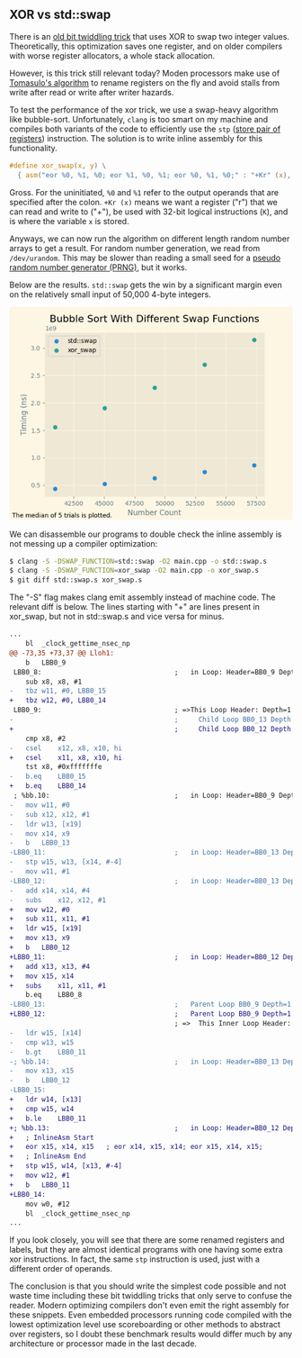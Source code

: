 ## XOR vs std::swap

There is an [old bit twiddling trick](https://en.wikipedia.org/wiki/XOR_swap_algorithm) that uses XOR to swap two integer values. Theoretically, this optimization saves one register, and on older compilers with worse register allocators, a whole stack allocation.

However, is this trick still relevant today? Moden processors make use of [Tomasulo's algorithm](https://en.wikipedia.org/wiki/Tomasulo%27s_algorithm) to rename registers on the fly and avoid stalls from write after read or write after writer hazards.

To test the performance of the xor trick, we use a swap-heavy algorithm like bubble-sort. Unfortunately, `clang` is too smart on my machine and compiles both variants of the code to efficiently use the `stp` ([store pair of registers](https://developer.arm.com/documentation/ddi0602/2024-03/Base-Instructions/STP--Store-Pair-of-Registers-)) instruction. The solution is to write inline assembly for this functionality.

```C
#define xor_swap(x, y) \
  { asm("eor %0, %1, %0; eor %1, %0, %1; eor %0, %1, %0;" : "+Kr" (x), "+Kr" (y)); }
```

Gross. For the uninitiated, `%0` and `%1` refer to the output operands that are specified after the colon. `+Kr (x)` means we want a register ("r") that we can read and write to ("+"), be used with 32-bit logical instructions (`K`), and is where the variable `x` is stored.

Anyways, we can now run the algorithm on different length random number arrays to get a result. For random number generation, we read from `/dev/urandom`. This may be slower than reading a small seed for a [pseudo random number generator (PRNG)](https://en.wikipedia.org/wiki/Pseudorandom_number_generator), but it works.

Below are the results. `std::swap` gets the win by a significant margin even on the relatively small input of 50,000 4-byte integers.

<p align="center">
  <img src="https://github.com/vladov3000/xor_vs_std_swap/blob/master/Result.png" />
</p>

We can disassemble our programs to double check the inline assembly is not messing up a compiler optimization:

```bash
$ clang -S -DSWAP_FUNCTION=std::swap -O2 main.cpp -o std::swap.s
$ clang -S -DSWAP_FUNCTION=xor_swap -O2 main.cpp -o xor_swap.s
$ git diff std::swap.s xor_swap.s
```

The "-S" flag makes clang emit assembly instead of machine code. The relevant diff is below. The lines starting with "+" are lines present in xor_swap, but not in std::swap.s and vice versa for minus.

```diff
...
 	bl	_clock_gettime_nsec_np
@@ -73,35 +73,37 @@ Lloh1:
 	b	LBB0_9
 LBB0_8:                                 ;   in Loop: Header=BB0_9 Depth=1
 	sub	x8, x8, #1
-	tbz	w11, #0, LBB0_15
+	tbz	w12, #0, LBB0_14
 LBB0_9:                                 ; =>This Loop Header: Depth=1
-                                        ;     Child Loop BB0_13 Depth 2
+                                        ;     Child Loop BB0_12 Depth 2
 	cmp	x8, #2
-	csel	x12, x8, x10, hi
+	csel	x11, x8, x10, hi
 	tst	x8, #0xfffffffe
-	b.eq	LBB0_15
+	b.eq	LBB0_14
 ; %bb.10:                               ;   in Loop: Header=BB0_9 Depth=1
-	mov	w11, #0
-	sub	x12, x12, #1
-	ldr	w13, [x19]
-	mov	x14, x9
-	b	LBB0_13
-LBB0_11:                                ;   in Loop: Header=BB0_13 Depth=2
-	stp	w15, w13, [x14, #-4]
-	mov	w11, #1
-LBB0_12:                                ;   in Loop: Header=BB0_13 Depth=2
-	add	x14, x14, #4
-	subs	x12, x12, #1
+	mov	w12, #0
+	sub	x11, x11, #1
+	ldr	w15, [x19]
+	mov	x13, x9
+	b	LBB0_12
+LBB0_11:                                ;   in Loop: Header=BB0_12 Depth=2
+	add	x13, x13, #4
+	mov	x15, x14
+	subs	x11, x11, #1
 	b.eq	LBB0_8
-LBB0_13:                                ;   Parent Loop BB0_9 Depth=1
+LBB0_12:                                ;   Parent Loop BB0_9 Depth=1
                                         ; =>  This Inner Loop Header: Depth=2
-	ldr	w15, [x14]
-	cmp	w13, w15
-	b.gt	LBB0_11
-; %bb.14:                               ;   in Loop: Header=BB0_13 Depth=2
-	mov	x13, x15
-	b	LBB0_12
-LBB0_15:
+	ldr	w14, [x13]
+	cmp	w15, w14
+	b.le	LBB0_11
+; %bb.13:                               ;   in Loop: Header=BB0_12 Depth=2
+	; InlineAsm Start
+	eor	x15, x14, x15	; eor x14, x15, x14; eor x15, x14, x15;
+	; InlineAsm End
+	stp	w15, w14, [x13, #-4]
+	mov	w12, #1
+	b	LBB0_11
+LBB0_14:
 	mov	w0, #12
 	bl	_clock_gettime_nsec_np
...
```

If you look closely, you will see that there are some renamed registers and labels, but they are almost identical programs with one having some extra xor instructions. In fact, the same `stp` instruction is used, just with a different order of operands.

The conclusion is that you should write the simplest code possible and not waste time including these bit twiddling tricks that only serve to confuse the reader. Modern optimizing compilers don't even emit the right assembly for these snippets. Even embedded processors running code compiled with the lowest optimization level use scoreboarding or other methods to abstract over registers, so I doubt these benchmark results would differ much by any architecture or processor made in the last decade.

